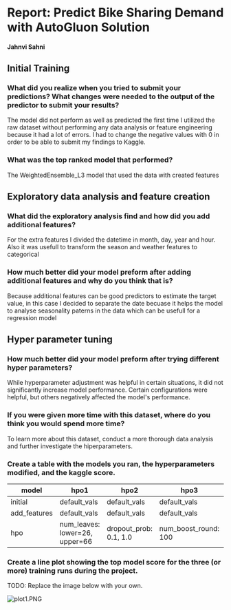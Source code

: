 # Report: Predict Bike Sharing Demand with AutoGluon Solution
#### Jahnvi Sahni

## Initial Training
### What did you realize when you tried to submit your predictions? What changes were needed to the output of the predictor to submit your results?
The model did not perform as well as predicted the first time I utilized the raw dataset without performing any data analysis or feature engineering because it had a lot of errors. I had to change the negative values with 0 in order to be able to submit my findings to Kaggle. 

### What was the top ranked model that performed?
The  WeightedEnsemble_L3 model that used the data with created features 

## Exploratory data analysis and feature creation
### What did the exploratory analysis find and how did you add additional features?
For the extra features I divided the datetime in month, day, year and hour. Also it was usefull to transform the season and weather features to categorical

### How much better did your model preform after adding additional features and why do you think that is?
Because additional features can be good predictors to estimate the target value, in this case I decided to separate the date becuase it helps the model to analyse seasonality paterns in the data which can be usefull for a regression model

## Hyper parameter tuning
### How much better did your model preform after trying different hyper parameters?
While hyperparameter adjustment was helpful in certain situations, it did not significantly increase model performance. Certain configurations were helpful, but others negatively affected the model's performance.

### If you were given more time with this dataset, where do you think you would spend more time?
To learn more about this dataset, conduct a more thorough data analysis and further investigate the hiperparameters.

### Create a table with the models you ran, the hyperparameters modified, and the kaggle score.
|model|hpo1|hpo2|hpo3|score|
|--|--|--|--|--|
|initial|default_vals|default_vals|default_vals|1.80509|
|add_features|default_vals|default_vals|default_vals|0.47022|
|hpo|num_leaves: lower=26, upper=66|dropout_prob: 0.1, 1.0|num_boost_round: 100|0.46014|



### Create a line plot showing the top model score for the three (or more) training runs during the project.

TODO: Replace the image below with your own.

![plot1.PNG]()
